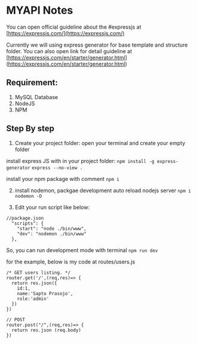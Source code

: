 # MYAPI Notes

You can open official guideline about the #expressjs at [https://expressjs.com/](https://expressjs.com/) 

Currently we will using express generator for base template and structure folder. You can also open link for detail guideline at [https://expressjs.com/en/starter/generator.html] (https://expressjs.com/en/starter/generator.html)

## Requirement:
1. MySQL Database
2. NodeJS
3. NPM


## Step By step

1. Create your project folder: open your terminal and create your empty folder

install express JS with in your project folder:
`npm install -g express-generator`
`express --no-view .`

install your npm package with comment
`npm i`

2. install nodemon, packgae development auto reload nodejs server
`npm i nodemon -D`

3. Edit your run script like below:

```
//package.json
  "scripts": {
    "start": "node ./bin/www",
    "dev": "nodemon ./bin/www"
  },
```

So, you can run development mode with terminal `npm run dev`

for the example, below is my code at routes/users.js

```
/* GET users listing. */
router.get('/',(req,res)=> {
  return res.json({
    id:1,
    name:'Sapto Prasojo',
    role:'admin'
  })
})

// POST
router.post("/",(req,res)=> {
  return res.json (req.body)
})
```

